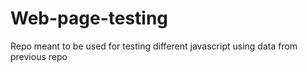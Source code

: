 # Web-page-testing
Repo meant to be used for testing different javascript using data from previous repo
